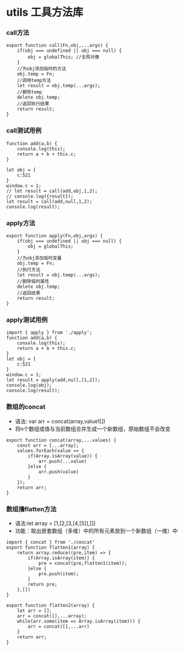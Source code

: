 # utils 工具方法库 

### call方法
```
export function call(Fn,obj,...args) {
    if(obj === undefined || obj === null) {
        obj = globalThis; //全局对像
    }
    //为obj添加临时的方法
    obj.temp = Fn;
    //调用temp方法
    let result = obj.temp(...args);
    //删除temp
    delete obj.temp;
    //返回执行结果
    return result;
}
```
### call测试用例
```
function add(a,b) {
    console.log(this);
    return a + b + this.c;
}

let obj = {
    c:521
}
window.c = 1;
// let result = call(add,obj,1,2);
// console.log({result});
let result = call(add,null,1,2);
console.log(result);
```
### apply方法
```
export function apply(Fn,obj,args) {
    if(obj === undefined || obj === null) {
        obj = globalThis;
    }
    //为obj添加临时变量
    obj.temp = Fn;
    //执行方法
    let result = obj.temp(...args);
    //删除临时属性
    delete obj.temp;
    //返回结果
    return result;
}
```
### apply测试用例
```
import { apply } from './apply';
function add(a,b) {
    console.log(this);
    return a + b + this.c;
}
let obj = {
    c:521
}
window.c = 1;
let result = apply(add,null,[1,2]);
console.log(obj);
console.log(result);
```
### 数组的concat
- 语法: var arr = concat(array,value1[])
- 将n个数组或值与当前数组合并生成一个新数组，原始数组不会改变
```
export function concat(array,...values) {
    const arr = [...array];
    values.forEach(value => {
        if(Array.isArray(value)) {
            arr.push(...value)
        }else {
            arr.push(value)
        }
    });
    return arr;
}
```
### 数组撸flatten方法
- 语法:let array = [1,[2,[3,[4,[5]],]]]
- 功能：取出嵌套数组（多维）中的所有元素放到一个新数组（一维）中
```
import { concat } from './concat'
export function flatten1(array) {
    return array.reduce((pre,item) => {
        if(Array.isArray(item)) {
            pre = concat(pre,flatten1(item));
        }else {
            pre.push(item);
        }
        return pre;
    },[])
}
```
```
export function flatten2(array) {
    let arr = [];
    arr = concat([],...array);
    while(arr.some(item => Array.isArray(item))) {
        arr = concat([],...arr)
    }
    return arr;
}
```







